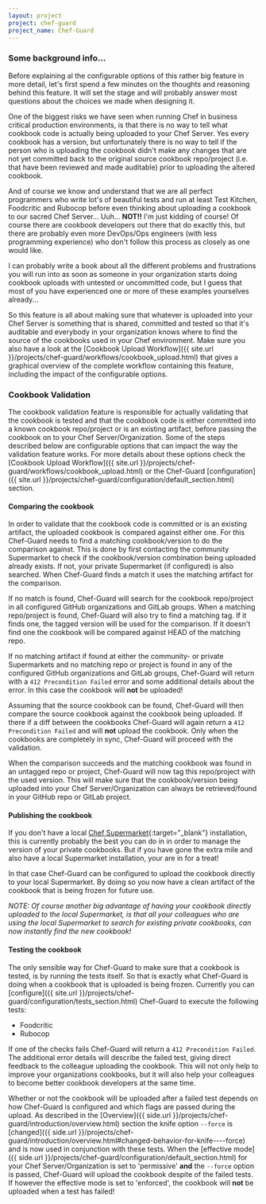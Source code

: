 ```yaml
---
layout: project
project: chef-guard
project_name: Chef-Guard
---
```


### Some background info...
Before explaining al the configurable options of this rather big feature in more detail, let's first spend a few minutes on the thoughts and reasoning behind this feature. It will set the stage and will probably answer most questions about the choices we made when designing it.

One of the biggest risks we have seen when running Chef in business critical production environments, is that there is no way to tell what cookbook code is actually being uploaded to your Chef Server. Yes every cookbook has a version, but unfortunately there is no way to tell if the person who is uploading the cookbook didn't make any changes that are not yet committed back to the original source cookbook repo/project (i.e. that have been reviewed and made auditable) prior to uploading the altered cookbook.

And of course we know and understand that we are all perfect programmers who write lot's of beautiful tests and run at least Test Kitchen, Foodcritic and Rubocop before even thinking about uploading a cookbook to our sacred Chef Server... Uuh... **NOT!!** I'm just kidding of course! Of course there are cookbook developers out there that do exactly this, but there are probably even more DevOps/Ops engineers (with less programming experience) who don't follow this process as closely as one would like.

I can probably write a book about all the different problems and frustrations you will run into as soon as someone in your organization starts doing cookbook uploads with untested or uncommitted code, but I guess that most of you have experienced one or more of these examples yourselves already...

So this feature is all about making sure that whatever is uploaded into your Chef Server is something that is shared, committed and tested so that it's auditable and everybody in your organization knows where to find the source of the cookbooks used in your Chef environment. Make sure you also have a look at the [Cookbook Upload Workflow]({{ site.url }}/projects/chef-guard/workflows/cookbook_upload.html) that gives a graphical overview of the complete workflow containing this feature, including the impact of the configurable options.

### Cookbook Validation
The cookbook validation feature is responsible for actually validating that the cookbook is tested and that the cookbook code is either committed into a known cookbook repo/project or is an existing artifact, before passing the cookbook on to your Chef Server/Organization. Some of the steps described below are configurable options that can impact the way the validation feature works. For more details about these options check the [Cookbook Upload Workflow]({{ site.url }}/projects/chef-guard/workflows/cookbook_upload.html) or the Chef-Guard [configuration]({{ site.url }}/projects/chef-guard/configuration/default_section.html) section.

#### Comparing the cookbook
In order to validate that the cookbook code is committed or is an existing artifact, the uploaded cookbook is compared against either one. For this Chef-Guard needs to find a matching cookbook/version to do the comparison against. This is done by first contacting the community Supermarket to check if the cookbook/version combination being uploaded already exists. If not, your private Supermarket (if configured) is also searched. When Chef-Guard finds a match it uses the matching artifact for the comparison.

If no match is found, Chef-Guard will search for the cookbook repo/project in all configured GitHub organizations and GitLab groups. When a matching repo/project is found, Chef-Guard will also try to find a matching tag. If it finds one, the tagged version will be used for the comparison. If it doesn't find one the cookbook will be compared against HEAD of the matching repo.

If no matching artifact if found at either the community- or private Supermarkets and no matching repo or project is found in any of the configured GitHub organizations and GitLab groups, Chef-Guard will return with a `412 Precondition Failed` error and some additional details about the error. In this case the cookbook will **not** be uploaded!

Assuming that the source cookbook can be found, Chef-Guard will then compare the source cookbook against the cookbook being uploaded. If there if a diff between the cookbooks Chef-Guard will again return a `412 Precondition Failed` and will **not** upload the cookbook. Only when the cookbooks are completely in sync, Chef-Guard will proceed with the validation.

When the comparison succeeds and the matching cookbook was found in an untagged repo or project, Chef-Guard will now tag this repo/project with the used version. This will make sure that the cookbook/version being uploaded into your Chef Server/Organization can always be retrieved/found in your GitHub repo or GitLab project.

#### Publishing the cookbook
If you don't have a local [Chef Supermarket](https://github.com/chef/supermarket){:target="_blank"} installation, this is currently probably the best you can do in in order to manage the version of your private cookbooks. But if you have gone the extra mile and also have a local Supermarket installation, your are in for a treat!

In that case Chef-Guard can be configured to upload the cookbook directly to your local Supermarket. By doing so you now have a clean artifact of the cookbook that is being frozen for future use.

_NOTE: Of course another big advantage of having your cookbook directly uploaded to the local Supermarket, is that all your colleagues who are using the local Supermarket to search for existing private cookbooks, can now instantly find the new cookbook!_

#### Testing the cookbook
The only sensible way for Chef-Guard to make sure that a cookbook is tested, is by running the tests itself. So that is exactly what Chef-Guard is doing when a cookbook that is uploaded is being frozen. Currently you can [configure]({{ site.url }}/projects/chef-guard/configuration/tests_section.html) Chef-Guard to execute the following tests:

- Foodcritic
- Rubocop

If one of the checks fails Chef-Guard will return a `412 Precondition Failed`. The additional error details will describe the failed test, giving direct feedback to the colleague uploading the cookbook. This will not only help to improve your organizations cookbooks, but it will also help your colleagues to become better cookbook developers at the same time.

Whether or not the cookbook will be uploaded after a failed test depends on how Chef-Guard is configured and which flags are passed during the upload. As described in the [Overview]({{ side.url }}/projects/chef-guard/introduction/overview.html) section the knife option `--force` is [changed]({{ side.url }}/projects/chef-guard/introduction/overview.html#changed-behavior-for-knife----force) and is now used in conjunction with these tests. When the [effective mode]({{ side.url }}/projects/chef-guard/configuration/default_section.html) for your Chef Server/Organization is set to 'permissive' **and** the `--force` option is passed, Chef-Guard will upload the cookbook despite of the failed tests. If however the effective mode is set to 'enforced', the cookbook will **not** be uploaded when a test has failed!
